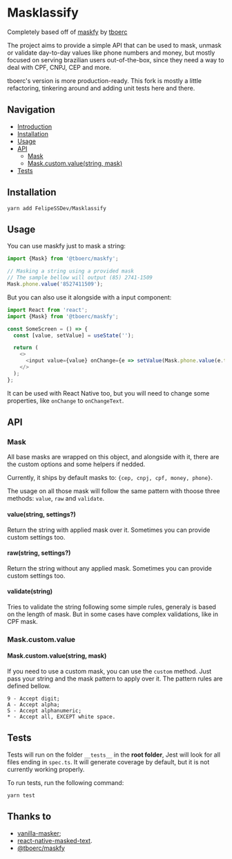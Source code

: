 # Masklassify

Completely based off of [maskfy](https://github.com/tboerc/maskfy) by [tboerc](https://github.com/tboerc)

The project aims to provide a simple API that can be used to mask, unmask or validate day-to-day values like phone numbers and money, but mostly focused on serving brazilian users out-of-the-box, since they need a way to deal with CPF, CNPJ, CEP and more.

tboerc's version is more production-ready. This fork is mostly a little refactoring, tinkering around and adding unit tests here and there.

## Navigation

- [Introduction](#masklassyfy)
- [Installation](#installation)
- [Usage](#usage)
- [API](#api)
  - [Mask](#mask)
  - [Mask.custom.value(string, mask)](#maskcustomvalue)
- [Tests](#tests)

## Installation

```
yarn add FelipeSSDev/Masklassify
```

## Usage

You can use maskfy just to mask a string:

```javascript
import {Mask} from '@tboerc/maskfy';

// Masking a string using a provided mask
// The sample bellow will output (85) 2741-1509
Mask.phone.value('8527411509');
```

But you can also use it alongside with a input component:

```javascript
import React from 'react';
import {Mask} from '@tboerc/maskfy';

const SomeScreen = () => {
  const [value, setValue] = useState('');

  return (
    <>
      <input value={value} onChange={e => setValue(Mask.phone.value(e.target.value))} />
    </>
  );
};
```

It can be used with React Native too, but you will need to change some properties, like `onChange` to `onChangeText`.

## API

### Mask

All base masks are wrapped on this object, and alongside with it, there are the custom options and some helpers if nedded.

Currently, it ships by default masks to: `{cep, cnpj, cpf, money, phone}`.

The usage on all those mask will follow the same pattern with thoose three methods: `value`, `raw` and `validate`.

#### value(string, settings?)

Return the string with applied mask over it. Sometimes you can provide custom settings too.

#### raw(string, settings?)

Return the string without any applied mask. Sometimes you can provide custom settings too.

#### validate(string)

Tries to validate the string following some simple rules, generaly is based on the length of mask. But in some cases have complex validations, like in CPF mask.

### Mask.custom.value

#### Mask.custom.value(string, mask)

If you need to use a custom mask, you can use the `custom` method. Just pass your string and the mask pattern to apply over it. The pattern rules are defined bellow.

    9 - Accept digit;
    A - Accept alpha;
    S - Accept alphanumeric;
    * - Accept all, EXCEPT white space.

## Tests

Tests will run on the folder `__tests__` in the **root folder**, Jest will look for all files ending in `spec.ts`. It will generate coverage by default, but it is not currently working properly.

To run tests, run the following command:

```
yarn test
```

## Thanks to

- [vanilla-masker](https://github.com/BankFacil/vanilla-masker);
- [react-native-masked-text](https://github.com/benhurott/react-native-masked-text).
- [@tboerc/maskfy](https://github.com/tboerc/maskfy)
